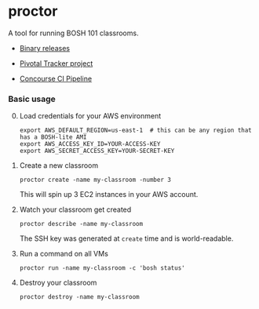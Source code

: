 # proctor
A tool for running BOSH 101 classrooms.

- [Binary releases](https://github.com/rosenhouse/proctor/releases)

- [Pivotal Tracker project](https://www.pivotaltracker.com/n/projects/1434846)

- [Concourse CI Pipeline](https://proctor.ci.cf-app.com/)


### Basic usage
0. Load credentials for your AWS environment
    ```
    export AWS_DEFAULT_REGION=us-east-1  # this can be any region that has a BOSH-lite AMI
    export AWS_ACCESS_KEY_ID=YOUR-ACCESS-KEY
    export AWS_SECRET_ACCESS_KEY=YOUR-SECRET-KEY
    ```
    
0. Create a new classroom
    ```
    proctor create -name my-classroom -number 3
    ```
    This will spin up 3 EC2 instances in your AWS account.
    
0. Watch your classroom get created
    ```
    proctor describe -name my-classroom
    ```
    The SSH key was generated at `create` time and is world-readable.

0. Run a command on all VMs
    ```
    proctor run -name my-classroom -c 'bosh status'
    ```

0. Destroy your classroom
    ```
    proctor destroy -name my-classroom
    ```

